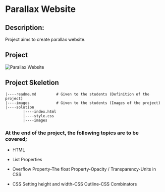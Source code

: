 # Parallax Website
## Description:
Project aims to create parallax website.

## Project
![Parallax Website](./assets/Gif.gif)
## Project Skeletion 

```
|----readme.md         # Given to the students (Definition of the project)          
|----images            # Given to the students (Images of the project)   
|----solution
        |----index.html  
        |----style.css   
        |----images
```
### At the end of the project, the following topics are to be covered;

- HTML 

- List Properties

- Overflow Property-The float Property-Opacity / Transparency-Units in CSS

- CSS Setting height and width-CSS Outline-CSS Combinators
